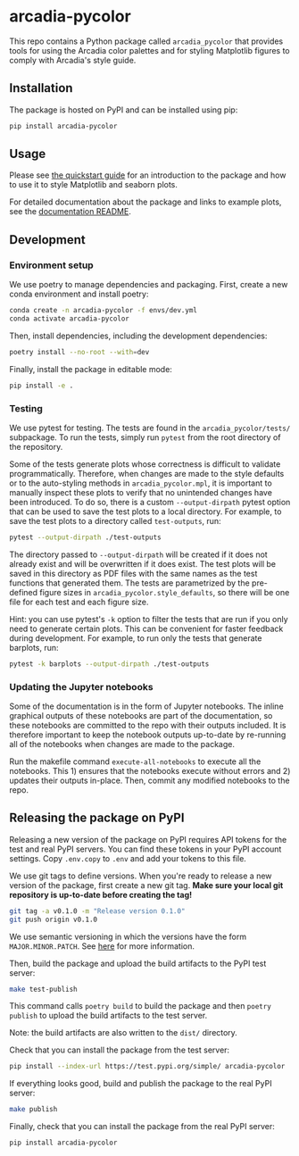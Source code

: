 # arcadia-pycolor

This repo contains a Python package called `arcadia_pycolor` that provides tools for using the Arcadia color palettes and for styling Matplotlib figures to comply with Arcadia's style guide.

## Installation

The package is hosted on PyPI and can be installed using pip:

```bash
pip install arcadia-pycolor
```

## Usage

Please see [the quickstart guide](docs/quickstart.md) for an introduction to the package and how to use it to style Matplotlib and seaborn plots.

For detailed documentation about the package and links to example plots, see the [documentation README](docs/README.md).

## Development

### Environment setup

We use poetry to manage dependencies and packaging. First, create a new conda environment and install poetry:

```bash
conda create -n arcadia-pycolor -f envs/dev.yml
conda activate arcadia-pycolor
```

Then, install dependencies, including the development dependencies:

```bash
poetry install --no-root --with=dev
```

Finally, install the package in editable mode:

```bash
pip install -e .
```

### Testing

We use pytest for testing. The tests are found in the `arcadia_pycolor/tests/` subpackage. To run the tests, simply run `pytest` from the root directory of the repository.

Some of the tests generate plots whose correctness is difficult to validate programmatically. Therefore, when changes are made to the style defaults or to the auto-styling methods in `arcadia_pycolor.mpl`, it is important to manually inspect these plots to verify that no unintended changes have been introduced. To do so, there is a custom `--output-dirpath` pytest option that can be used to save the test plots to a local directory. For example, to save the test plots to a directory called `test-outputs`, run:

```bash
pytest --output-dirpath ./test-outputs
```

The directory passed to `--output-dirpath` will be created if it does not already exist and will be overwritten if it does exist. The test plots will be saved in this directory as PDF files with the same names as the test functions that generated them. The tests are parametrized by the pre-defined figure sizes in `arcadia_pycolor.style_defaults`, so there will be one file for each test and each figure size.

Hint: you can use pytest's `-k` option to filter the tests that are run if you only need to generate certain plots. This can be convenient for faster feedback during development. For example, to run only the tests that generate barplots, run:

```bash
pytest -k barplots --output-dirpath ./test-outputs
```

### Updating the Jupyter notebooks

Some of the documentation is in the form of Jupyter notebooks. The inline graphical outputs of these notebooks are part of the documentation, so these notebooks are committed to the repo with their outputs included. It is therefore important to keep the notebook outputs up-to-date by re-running all of the notebooks when changes are made to the package.

Run the makefile command `execute-all-notebooks` to execute all the notebooks. This 1) ensures that the notebooks execute without errors and 2) updates their outputs in-place. Then, commit any modified notebooks to the repo.

## Releasing the package on PyPI

Releasing a new version of the package on PyPI requires API tokens for the test and real PyPI servers. You can find these tokens in your PyPI account settings. Copy `.env.copy` to `.env` and add your tokens to this file.

We use git tags to define versions. When you're ready to release a new version of the package, first create a new git tag. __Make sure your local git repository is up-to-date before creating the tag!__

```bash
git tag -a v0.1.0 -m "Release version 0.1.0"
git push origin v0.1.0
```

We use semantic versioning in which the versions have the form `MAJOR.MINOR.PATCH`. See [here](https://semver.org/) for more information.

Then, build the package and upload the build artifacts to the PyPI test server:

```bash
make test-publish
```

This command calls `poetry build` to build the package and then `poetry publish` to upload the build artifacts to the test server.

Note: the build artifacts are also written to the `dist/` directory. 

Check that you can install the package from the test server:

```bash
pip install --index-url https://test.pypi.org/simple/ arcadia-pycolor
```

If everything looks good, build and publish the package to the real PyPI server:

```bash
make publish
```

Finally, check that you can install the package from the real PyPI server:

```bash
pip install arcadia-pycolor
```
